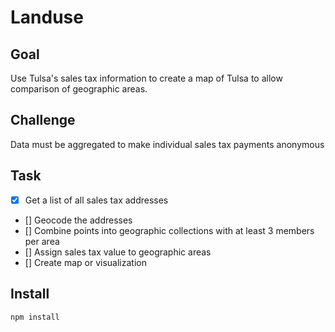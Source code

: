 # Landuse

## Goal
Use Tulsa's sales tax information to create a map of Tulsa to allow comparison of geographic areas.

## Challenge
Data must be aggregated to make individual sales tax payments anonymous

##  Task
- [x] Get a list of all sales tax addresses
- [] Geocode the addresses
- [] Combine points into geographic collections with at least 3 members per area
- [] Assign sales tax value to geographic areas
- [] Create map or visualization

## Install
`
npm install
`
